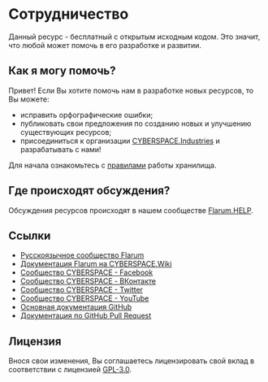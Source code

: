 # Сотрудничество

Данный ресурс - бесплатный с открытым исходным кодом. Это значит, что любой может помочь в его разработке и развитии.

## Как я могу помочь?

Привет! Если Вы хотите помочь нам в разработке новых ресурсов, то Вы можете:

- исправить орфографические ошибки;
- публиковать свои предложения по созданию новых и улучшению существующих ресурсов;
- присоединиться к организации [CYBERSPACE.Industries](//cyberspace.industries/) и разрабатывать с нами!

Для начала ознакомьтесь с [правилами](//github.com/CYBERSPACE-Industries/INFO.ReadMe) работы хранилища.

## Где происходят обсуждения?

Обсуждения ресурсов происходят в нашем сообществе [Flarum.HELP](//flarum.help/).

## Ссылки

- [Русскоязычное сообщество Flarum](//flarum.help/)
- [Документация Flarum на CYBERSPACE.Wiki](//flarum.cyberspace.wiki/)
- [Сообщество CYBERSPACE - Facebook](//facebook.com/cbrspc)
- [Сообщество CYBERSPACE - ВКонтакте](//vk.com/cbrspc)
- [Сообщество CYBERSPACE - Twitter](//twitter.com/cbrspc)
- [Сообщество CYBERSPACE - YouTube](//youtube.com/user/cbrspc)
- [Основная документация GitHub](//help.github.com/)
- [Документация по GitHub Pull Request](//help.github.com/articles/using-pull-requests/)

## Лицензия

Внося свои изменения, Вы соглашаетесь лицензировать свой вклад в соответствии с лицензией [GPL-3.0](LICENSE).
